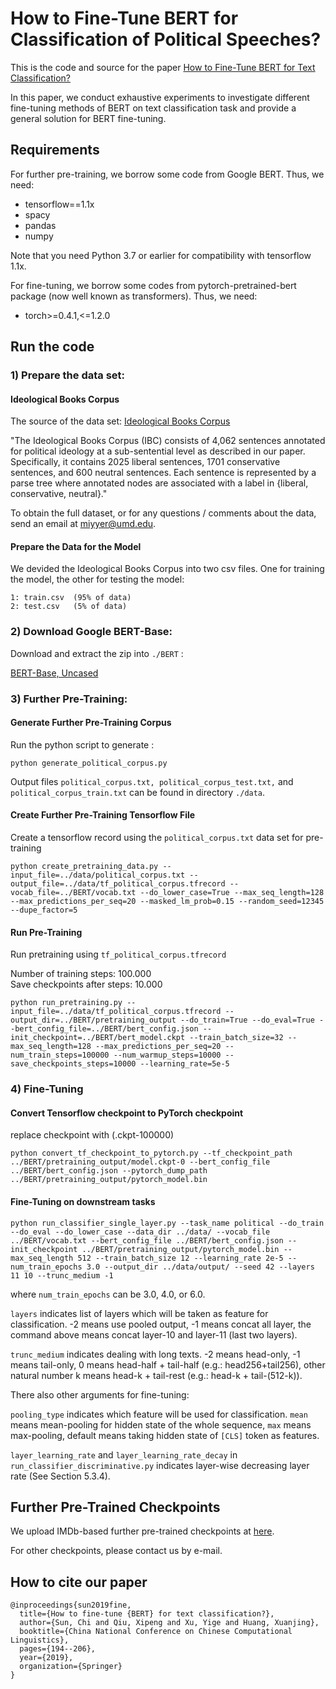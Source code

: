 # How to Fine-Tune BERT for Classification of Political Speeches?

This is the code and source for the paper [How to Fine-Tune BERT for Text Classification?](https://arxiv.org/abs/1905.05583)

In this paper, we conduct exhaustive experiments to investigate different fine-tuning methods of BERT on text classification task and provide a general solution for BERT fine-tuning.


## Requirements

For further pre-training, we borrow some code from Google BERT. Thus, we need:

+ tensorflow==1.1x
+ spacy
+ pandas
+ numpy

Note that you need Python 3.7 or earlier for compatibility with tensorflow 1.1x.

For fine-tuning, we borrow some codes from pytorch-pretrained-bert package (now well known as transformers). Thus, we need:

+ torch>=0.4.1,<=1.2.0



## Run the code

### 1) Prepare the data set:

#### Ideological Books Corpus

The source of the data set: [Ideological Books Corpus](https://people.cs.umass.edu/~miyyer/ibc/index.html)

"The Ideological Books Corpus (IBC) consists of 4,062 sentences annotated for political ideology at a sub-sentential 
level as described in our paper. Specifically, it contains 2025 liberal sentences, 1701 conservative sentences, 
and 600 neutral sentences. Each sentence is represented by a parse tree where annotated nodes are associated with a 
label in {liberal, conservative, neutral}." 

To obtain the full dataset, or for any questions / comments about the data, send an email at miyyer@umd.edu.

#### Prepare the Data for the Model

We devided the Ideological Books Corpus into two csv files. One for training the model, the other for testing the model:

```shell
1: train.csv  (95% of data)
2: test.csv   (5% of data)
```

### 2) Download Google BERT-Base:

Download and extract the zip into ``./BERT`` :

[BERT-Base, Uncased](https://storage.googleapis.com/bert_models/2018_10_18/uncased_L-12_H-768_A-12.zip)

### 3) Further Pre-Training:

#### Generate Further Pre-Training Corpus

Run the python script to generate :
```shell
python generate_political_corpus.py
```
Output files ``political_corpus.txt, political_corpus_test.txt,`` and `` political_corpus_train.txt`` can be found in directory ``./data``.

#### Create Further Pre-Training Tensorflow File

Create a tensorflow record using the ``political_corpus.txt`` data set for pre-training

```shell
python create_pretraining_data.py --input_file=../data/political_corpus.txt --output_file=../data/tf_political_corpus.tfrecord --vocab_file=../BERT/vocab.txt --do_lower_case=True --max_seq_length=128 --max_predictions_per_seq=20 --masked_lm_prob=0.15 --random_seed=12345 --dupe_factor=5
```
#### Run Pre-Training

Run pretraining using ``tf_political_corpus.tfrecord``

Number of training steps: 100.000\
Save checkpoints after steps: 10.000


```shell
python run_pretraining.py --input_file=../data/tf_political_corpus.tfrecord --output_dir=../BERT/pretraining_output --do_train=True --do_eval=True --bert_config_file=../BERT/bert_config.json --init_checkpoint=../BERT/bert_model.ckpt --train_batch_size=32 --max_seq_length=128 --max_predictions_per_seq=20 --num_train_steps=100000 --num_warmup_steps=10000 --save_checkpoints_steps=10000 --learning_rate=5e-5
```


### 4) Fine-Tuning

#### Convert Tensorflow checkpoint to PyTorch checkpoint

replace checkpoint with (.ckpt-100000)

```shell
python convert_tf_checkpoint_to_pytorch.py --tf_checkpoint_path ../BERT/pretraining_output/model.ckpt-0 --bert_config_file ../BERT/bert_config.json --pytorch_dump_path ../BERT/pretraining_output/pytorch_model.bin
```

#### Fine-Tuning on downstream tasks

```shell
python run_classifier_single_layer.py --task_name political --do_train --do_eval --do_lower_case --data_dir ../data/ --vocab_file ../BERT/vocab.txt --bert_config_file ../BERT/bert_config.json --init_checkpoint ../BERT/pretraining_output/pytorch_model.bin --max_seq_length 512 --train_batch_size 12 --learning_rate 2e-5 --num_train_epochs 3.0 --output_dir ../data/output/ --seed 42 --layers 11 10 --trunc_medium -1
```

where ``num_train_epochs`` can be 3.0, 4.0, or 6.0.

``layers`` indicates list of layers which will be taken as feature for classification.
-2 means use pooled output, -1 means concat all layer, the command above means concat
layer-10 and layer-11 (last two layers).

``trunc_medium`` indicates dealing with long texts. -2 means head-only, -1 means tail-only,
0 means head-half + tail-half (e.g.: head256+tail256),
other natural number k means head-k + tail-rest (e.g.: head-k + tail-(512-k)).

There also other arguments for fine-tuning:

``pooling_type`` indicates which feature will be used for classification. `mean` means
mean-pooling for hidden state of the whole sequence, `max` means max-pooling, default means
taking hidden state of `[CLS]` token as features.

``layer_learning_rate`` and ``layer_learning_rate_decay`` in ``run_classifier_discriminative.py``
indicates layer-wise decreasing layer rate (See Section 5.3.4).


## Further Pre-Trained Checkpoints

We upload IMDb-based further pre-trained checkpoints at
[here](https://drive.google.com/drive/folders/1Rbi0tnvsQrsHvT_353pMdIbRwDlLhfwM).

For other checkpoints, please contact us by e-mail.

## How to cite our paper

```text
@inproceedings{sun2019fine,
  title={How to fine-tune {BERT} for text classification?},
  author={Sun, Chi and Qiu, Xipeng and Xu, Yige and Huang, Xuanjing},
  booktitle={China National Conference on Chinese Computational Linguistics},
  pages={194--206},
  year={2019},
  organization={Springer}
}
```
